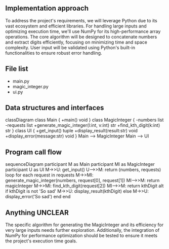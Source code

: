 ## Implementation approach

To address the project's requirements, we will leverage Python due to its vast ecosystem and efficient libraries. For handling large inputs and optimizing execution time, we'll use NumPy for its high-performance array operations. The core algorithm will be designed to concatenate numbers and extract digits efficiently, focusing on minimizing time and space complexity. User input will be validated using Python's built-in functionalities to ensure robust error handling.

## File list

- main.py
- magic_integer.py
- ui.py

## Data structures and interfaces


classDiagram
    class Main {
        +main() void
    }
    class MagicInteger {
        -numbers list
        -requests list
        +generate_magic_integer(l:int, v:int) str
        +find_kth_digit(k:int) str
    }
    class UI {
        +get_input() tuple
        +display_result(result:str) void
        +display_error(message:str) void
    }
    Main --> MagicInteger
    Main --> UI


## Program call flow


sequenceDiagram
    participant M as Main
    participant MI as MagicInteger
    participant U as UI
    M->>U: get_input()
    U-->>M: return (numbers, requests)
    loop for each request in requests
        M->>MI: generate_magic_integer(numbers, request[0], request[1])
        MI-->>M: return magicInteger
        M->>MI: find_kth_digit(request[2])
        MI-->>M: return kthDigit
        alt if kthDigit is not 'So sad'
            M->>U: display_result(kthDigit)
        else
            M->>U: display_error('So sad')
        end
    end


## Anything UNCLEAR

The specific algorithm for generating the MagicInteger and its efficiency for very large inputs needs further exploration. Additionally, the integration of NumPy for performance optimization should be tested to ensure it meets the project's execution time goals.

